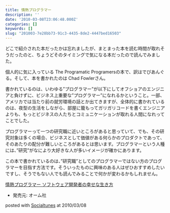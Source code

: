 ```yaml
---
title: 情熱プログラマー
description: ''
date: '2010-03-08T23:06:48.000Z'
categories: []
keywords: []
slug: "201003-7e28bb73-91c3-4435-8de2-4447bed16503"
---
```

どこで紹介された本だったかは忘れましたが、まとまった本を読む時間が取れそうだったのと、ちょうどそのタイミングで気になる本だったので読んでみました。

個人的に気に入っている The Programatic Programersの本で、訳はでびあんぐる。そして、本を書かれたのは Chad Fowlerさん。

書かれているのは、いわゆる”プログラマー”が以下にしてオフショアのエンジニアと負けずに、ビジネス上重要な”プログラマー”になれるかということ。一部、アメリカでは当たり前の就労環境の話とか出てきますが、全体的に書かれているのは、夜型の生活をしながら、部屋に籠もってガリガリコードを書くエンジニアよりも、もっとビジネスの人たちとコミュニケーションが取れる人間になれってことでした。

プログラマーって一つの研究職に近いところがあると思っていて、でも、その研究対象は多くの場合、ビジネスとして価値がある何らかのプロダクトであって、そのあたりの配分が難しいところがあるとは思います。プログラマーという人種には、”研究”がなにより大好きな人が多いイメージが確かにあります。

この本で書かれているのは、”研究職”としてのプログラマーではない方のプログラマーを目指す方法です。そういったものに興味のある人はぜひおすすめしたいですし、そうでもない人でも読んでみることで何かが変わるかもしれません。

[情熱プログラマー ソフトウェア開発者の幸せな生き方](http://www.amazon.co.jp/exec/obidos/ASIN/4274067939/qli-22/ref=nosim "情熱プログラマー ソフトウェア開発者の幸せな生き方")

*   発売元: オーム社

posted with [Socialtunes](http://socialtunes.net) at 2010/03/08